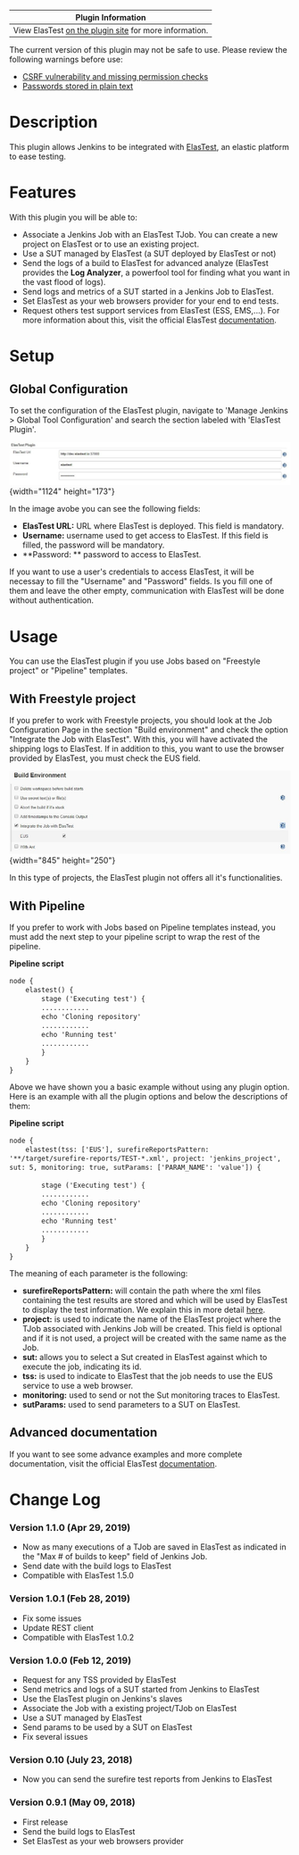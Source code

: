 | Plugin Information                                                                            |
|-----------------------------------------------------------------------------------------------|
| View ElasTest [on the plugin site](https://plugins.jenkins.io/elastest) for more information. |

The current version of this plugin may not be safe to use. Please review
the following warnings before use:

-   [CSRF vulnerability and missing permission
    checks](https://www.jenkins.io/security/advisory/2020-09-16/#SECURITY-1903)
-   [Passwords stored in plain
    text](https://www.jenkins.io/security/advisory/2020-09-16/#SECURITY-2014)

# Description

This plugin allows Jenkins to be integrated with
[ElasTest](http://elastest.io/), an elastic platform to ease testing.

# Features

With this plugin you will be able to:

-   Associate a Jenkins Job with an ElasTest TJob. You can create a new
    project on ElasTest or to use an existing project.
-   Use a SUT managed by ElasTest (a SUT deployed by ElasTest or not)
-   Send the logs of a build to ElasTest for advanced analyze (ElasTest
    provides the **Log Analyzer**, a powerfool tool for finding what you
    want in the vast flood of logs).
-   Send logs and metrics of a SUT started in a Jenkins Job to ElasTest.
-   Set ElasTest as your web browsers provider for your end to end
    tests.
-   Request others test support services from ElasTest (ESS, EMS,...).
    For more information about this, visit the official
    ElasTest [documentation](https://elastest.io/docs/jenkins/).

# Setup

## Global Configuration

To set the configuration of the ElasTest plugin, navigate to 'Manage
Jenkins \> Global Tool Configuration' and search the section labeled
with 'ElasTest Plugin'.

![](docs/images/plugin_configuration.jpg){width="1124"
height="173"}

In the image avobe you can see the following fields:

-   **ElasTest URL:** URL where ElasTest is deployed. This field is
    mandatory.
-   **Username:** username used to get access to ElasTest. If this field
    is filled, the password will be mandatory.
-   **Password: ** password to access to ElasTest.

If you want to use a user's credentials to access ElasTest, it will be
necessay to fill the "Username" and "Password" fields. Is you fill one
of them and leave the other empty, communication with ElasTest will be
done without authentication.

# Usage

You can use the ElasTest plugin if you use Jobs based on "Freestyle
project" or "Pipeline" templates.

## With Freestyle project

If you prefer to work with Freestyle projects, you should look at the
Job Configuration Page in the section "Build environment" and check the
option "Integrate the Job with ElasTest". With this, you will have
activated the shipping logs to ElasTest. If in addition to this, you
want to use the browser provided by ElasTest, you must check the EUS
field.

![](docs/images/freestyle_config.jpg){width="845"
height="250"}

In this type of projects, the ElasTest plugin not offers all it's
functionalities.

## With Pipeline

If you prefer to work with Jobs based on Pipeline templates instead, you
must add the next step to your pipeline script to wrap the rest of the
pipeline.

**Pipeline script**

``` syntaxhighlighter-pre
node {
    elastest() {
        stage ('Executing test') {
        ............
        echo 'Cloning repository'
        ............
        echo 'Running test'
        ............
        }
    }
}
```

Above we have shown you a basic example without using any plugin option.
Here is an example with all the plugin options and below the
descriptions of them:

**Pipeline script**

``` syntaxhighlighter-pre
node {
    elastest(tss: ['EUS'], surefireReportsPattern: '**/target/surefire-reports/TEST-*.xml', project: 'jenkins_project', sut: 5, monitoring: true, sutParams: ['PARAM_NAME': 'value']) {

        stage ('Executing test') {
        ............
        echo 'Cloning repository'
        ............
        echo 'Running test'
        ............        
        }
    }
}
```

The meaning of each parameter is the following:

-   **surefireReportsPattern:** will contain the path where the xml
    files containing the test results are stored and which will be used
    by ElasTest to display the test information. We explain this in more
    detail [here](https://elastest.io/docs/testing/unit#xmlAndtestResultsPath).
-   **project:** is used to indicate the name of the ElasTest project
    where the TJob associated with Jenkins Job will be created. This
    field is optional and if it is not used, a project will be created
    with the same name as the Job.
-   **sut:** allows you to select a Sut created in ElasTest against
    which to execute the job, indicating its id.
-   **tss:** is used to indicate to ElasTest that the job needs to use
    the EUS service to use a web browser.
-   **monitoring:** used to send or not the Sut monitoring traces to
    ElasTest.
-   **sutParams:** used to send parameters to a SUT on ElasTest.

## Advanced documentation

If you want to see some advance examples and more complete
documentation, visit the official ElasTest
[documentation](https://elastest.io/docs/jenkins/).

# Change Log

### Version 1.1.0 (Apr 29, 2019)

-   Now as many executions of a TJob are saved in ElasTest as indicated
    in the "Max \# of builds to keep" field of Jenkins Job.
-   Send date with the build logs to ElasTest
-   Compatible with ElasTest 1.5.0

### Version 1.0.1 (Feb 28, 2019)

-   Fix some issues
-   Update REST client
-   Compatible with ElasTest 1.0.2

### Version 1.0.0 (Feb 12, 2019)

-   Request for any TSS provided by ElasTest
-   Send metrics and logs of a SUT started from Jenkins to ElasTest
-   Use the ElasTest plugin on Jenkins's slaves
-   Associate the Job with a existing project/TJob on ElasTest
-   Use a SUT managed by ElasTest
-   Send params to be used by a SUT on ElasTest
-   Fix several issues

### Version 0.10 (July 23, 2018)

-   Now you can send the surefire test reports from Jenkins to ElasTest

### Version 0.9.1 (May 09, 2018)

-   First release
-   Send the build logs to ElasTest
-   Set ElasTest as your web browsers provider
